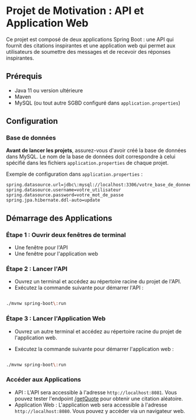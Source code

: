 # Projet de Motivation : API et Application Web

Ce projet est composé de deux applications Spring Boot : une API qui fournit des citations inspirantes et une application web qui permet aux utilisateurs de soumettre des messages et de recevoir des réponses inspirantes.

## Prérequis

- Java 11 ou version ultérieure
- Maven
- MySQL (ou tout autre SGBD configuré dans `application.properties`)

## Configuration

### Base de données

**Avant de lancer les projets**, assurez-vous d'avoir créé la base de données dans MySQL. Le nom de la base de données doit correspondre à celui spécifié dans les fichiers `application.properties` de chaque projet.

Exemple de configuration dans `application.properties` :

```properties
spring.datasource.url=jdbc\:mysql://localhost:3306/votre_base_de_donnees
spring.datasource.username=votre_utilisateur
spring.datasource.password=votre_mot_de_passe
spring.jpa.hibernate.ddl-auto=update
```

## Démarrage des Applications

### Étape 1 : Ouvrir deux fenêtres de terminal

- Une fenêtre pour l'API
- Une fenêtre pour l'application web

### Étape 2 : Lancer l'API

- Ouvrez un terminal et accédez au répertoire racine du projet de l'API.
- Exécutez la commande suivante pour démarrer l'API :

```bash

./mvnw spring-boot\:run

```

### Étape 3 : Lancer l'Application Web

- Ouvrez un autre terminal et accédez au répertoire racine du projet de l'application web.

- Exécutez la commande suivante pour démarrer l'application web :

```bash

./mvnw spring-boot\:run

```

### Accéder aux Applications

- API : L'API sera accessible à l'adresse `http://localhost:8081`. Vous pouvez tester l'endpoint [/getQuote](http://localhost:8081/getQuote)
  pour obtenir une citation aléatoire.
- Application Web : L'application web sera accessible à l'adresse `http://localhost:8080`. Vous pouvez y accéder via un navigateur web.
